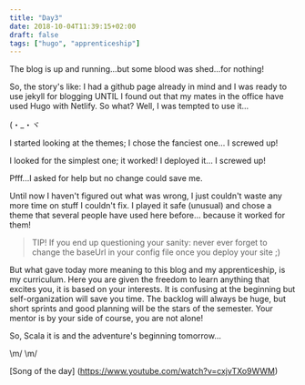 ```yaml
---
title: "Day3"
date: 2018-10-04T11:39:15+02:00
draft: false
tags: ["hugo", "apprenticeship"]
---
```


The blog is up and running...but some blood was shed...for nothing!

So, the story's like: I had a github page already in mind and I was ready to use jekyll for blogging UNTIL I found out that my mates in the office have used Hugo with Netlify. So what? Well, I was tempted to use it...  

(・_・ヾ

I started looking at the themes; I chose the fanciest one... I screwed up!

I looked for the simplest one; it worked! I deployed it... I screwed up!

Pfff...I asked for help but no change could save me.

Until now I haven't figured out what was wrong, I just couldn't waste any more time on stuff I couldn't fix. I played it safe (unusual) and chose a theme that several people have used here before... because it worked for them!

>TIP! If you end up questioning your sanity: never  ever forget to change the baseUrl in your config file once you deploy your site ;)

But what gave today more meaning to this blog and my apprenticeship, is my curriculum. Here you are given the freedom to learn anything that excites you, it is based on your interests. It is confusing at the beginning but self-organization will save you time. The backlog will always be huge, but short sprints and good planning will be the stars of the semester. Your mentor is by your side of course, you are not alone!

So, Scala it is and the adventure's beginning tomorrow...

\m/ \m/

[Song of the day] (https://www.youtube.com/watch?v=cxjvTXo9WWM)
